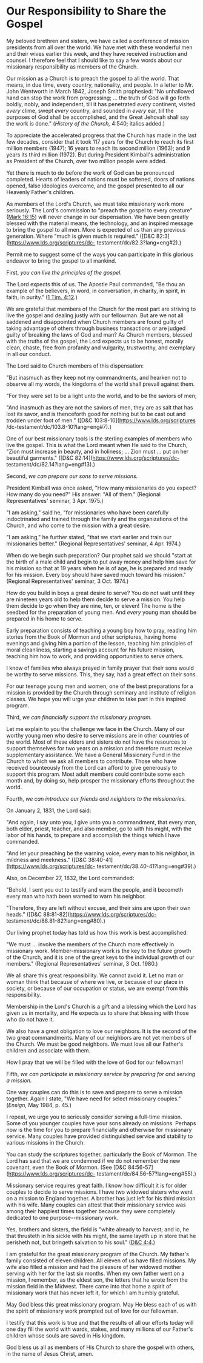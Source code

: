 # Our Responsibility to Share the Gospel

My beloved brethren and sisters, we have called a conference of mission
presidents from all over the world. We have met with these wonderful men and
their wives earlier this week, and they have received instruction and counsel.
I therefore feel that I should like to say a few words about our missionary
responsibility as members of the Church.

Our mission as a Church is to preach the gospel to all the world. That means,
in due time, every country, nationality, and people. In a letter to Mr. John
Wentworth in March 1842, Joseph Smith prophesied: "No unhallowed hand can stop
the work from progressing; ... the truth of God will go forth boldly, nobly, and
independent, till it has penetrated _every_ continent, visited _every_ clime,
swept _every_ country, and sounded in _every_ ear, till the purposes of God
shall be accomplished, and the Great Jehovah shall say the work is done."
(_History of the Church,_ 4:540; italics added.)

To appreciate the accelerated progress that the Church has made in the last
few decades, consider that it took 117 years for the Church to reach its first
million members (1947); 16 years to reach its second million (1963); and 9
years its third million (1972). But during President Kimball's administration
as President of the Church, over two million people were added.

Yet there is much to do before the work of God can be pronounced completed.
Hearts of leaders of nations must be softened, doors of nations opened, false
ideologies overcome, and the gospel presented to all our Heavenly Father's
children.

As members of the Lord's Church, we must take missionary work more seriously.
The Lord's commission to "preach the gospel to every creature" ([Mark
16:15](https://www.lds.org/scriptures/nt/mark/16.15?lang=eng#14)) will never
change in our dispensation. We have been greatly blessed with the material
means, the technology, and an inspired message to bring the gospel to all men.
More is expected of us than any previous generation. Where "much is given much
is required." ([D&amp;C 82:3](https://www.lds.org/scriptures/dc-
testament/dc/82.3?lang=eng#2).)

Permit me to suggest some of the ways you can participate in this glorious
endeavor to bring the gospel to all mankind.

First, _you can live the principles of the gospel._

The Lord expects this of us. The Apostle Paul commanded, "Be thou an example
of the believers, in word, in conversation, in charity, in spirit, in faith,
in purity." ([1 Tim.
4:12](https://www.lds.org/scriptures/nt/1-tim/4.12?lang=eng#11).)

We are grateful that members of the Church for the most part are striving to
live the gospel and dealing justly with our fellowman. But are we not all
saddened and disappointed when Church members are found guilty of taking
advantage of others through business transactions or are judged guilty of
breaking the laws of God and man? As Church members, blessed with the truths
of the gospel, the Lord expects us to be honest, morally clean, chaste, free
from profanity and vulgarity, trustworthy, and exemplary in all our conduct.

The Lord said to Church members of this dispensation:

"But inasmuch as they keep not my commandments, and hearken not to observe all
my words, the kingdoms of the world shall prevail against them.

"For they were set to be a light unto the world, and to be the saviors of men;

"And inasmuch as they are not the saviors of men, they are as salt that has
lost its savor, and is thenceforth good for nothing but to be cast out and
trodden under foot of men." ([D&amp;C 103:8-10](https://www.lds.org/scriptures
/dc-testament/dc/103.8-10?lang=eng#7).)

One of our best missionary tools is the sterling examples of members who live
the gospel. This is what the Lord meant when He said to the Church, "Zion must
increase in beauty, and in holiness; ... Zion must ... put on her beautiful
garments." ([D&amp;C 82:14](https://www.lds.org/scriptures/dc-
testament/dc/82.14?lang=eng#13).)

Second, _we can prepare our sons to serve missions._

President Kimball was once asked, "How many missionaries do you expect? How
many do you need?" His answer: "All of them." (Regional Representatives'
seminar, 3 Apr. 1975.)

"I am asking," said he, "for missionaries who have been carefully
indoctrinated and trained through the family and the organizations of the
Church, and who come to the mission with a great desire.

"I am asking," he further stated, "that we start earlier and train our
missionaries better." (Regional Representatives' seminar, 4 Apr. 1974.)

When do we begin such preparation? Our prophet said we should "start at the
birth of a male child and begin to put away money and help him save for his
mission so that at 19 years when he is of age, he is prepared and ready for
his mission. Every boy should have saved much toward his mission." (Regional
Representatives' seminar, 3 Oct. 1974.)

How do you build in boys a great desire to serve? You do not wait until they
are nineteen years old to help them decide to serve a mission. You help them
decide to go when they are nine, ten, or eleven! The home is the seedbed for
the preparation of young men. And _every_ young man should be prepared in his
home to serve.

Early preparation consists of teaching a young boy how to pray, reading him
stories from the Book of Mormon and other scriptures, having home evenings and
giving him a portion of the lesson, teaching him principles of moral
cleanliness, starting a savings account for his future mission, teaching him
how to work, and providing opportunities to serve others.

I know of families who always prayed in family prayer that their sons would be
worthy to serve missions. This, they say, had a great effect on their sons.

For our teenage young men and women, one of the best preparations for a
mission is provided by the Church through seminary and institute of religion
classes. We hope you will urge your children to take part in this inspired
program.

Third, _we can financially support the missionary program._

Let me explain to you the challenge we face in the Church. Many of our worthy
young men who desire to serve missions are in other countries of the world.
Most of these elders and sisters do not have the resources to support
themselves for two years on a mission and therefore must receive supplementary
assistance. We have a General Missionary Fund in the Church to which we ask
all members to contribute. Those who have received bounteously from the Lord
can afford to give generously to support this program. Most adult members
could contribute some each month and, by doing so, help prosper the missionary
efforts throughout the world.

Fourth, _we can introduce our friends and neighbors to the missionaries._

On January 2, 1831, the Lord said:

"And again, I say unto you, I give unto you a commandment, that every man,
both elder, priest, teacher, and also member, go to with his might, with the
labor of his hands, to prepare and accomplish the things which I have
commanded.

"And let your preaching be the warning voice, every man to his neighbor, in
mildness and meekness." ([D&amp;C 38:40-41](https://www.lds.org/scriptures/dc-
testament/dc/38.40-41?lang=eng#39).)

Also, on December 27, 1832, the Lord commanded:

"Behold, I sent you out to testify and warn the people, and it becometh every
man who hath been warned to warn his neighbor.

"Therefore, they are left without excuse, and their sins are upon their own
heads." ([D&amp;C 88:81-82](https://www.lds.org/scriptures/dc-
testament/dc/88.81-82?lang=eng#80).)

Our living prophet today has told us how this work is best accomplished:

"We must ... involve the members of the Church more effectively in missionary
work. Member-missionary work is the key to the future growth of the Church,
and it is one of the great keys to the individual growth of our members."
(Regional Representatives' seminar, 3 Oct. 1980.)

We all share this great responsibility. We cannot avoid it. Let no man or
woman think that because of where we live, or because of our place in society,
or because of our occupation or status, we are exempt from this
responsibility.

Membership in the Lord's Church is a gift and a blessing which the Lord has
given us in mortality, and He expects us to share that blessing with those who
do not have it.

We also have a great obligation to love our neighbors. It is the second of the
two great commandments. Many of our neighbors are not yet members of the
Church. We must be good neighbors. We must love all our Father's children and
associate with them.

How I pray that we will be filled with the love of God for our fellowman!

Fifth, _we can participate in missionary service by preparing for and serving
a mission._

One way couples can do this is to save and prepare to serve a mission
together. Again I state, "We have need for select missionary couples."
(_Ensign,_ May 1984, p. 45.)

I repeat, we urge you to seriously consider serving a full-time mission. Some
of you younger couples have your sons already on missions. Perhaps now is the
time for you to prepare financially and otherwise for missionary service. Many
couples have provided distinguished service and stability to various missions
in the Church.

You can study the scriptures together, particularly the Book of Mormon. The
Lord has said that we are condemned if we do not remember the new covenant,
even the Book of Mormon. (See [D&amp;C
84:56-57](https://www.lds.org/scriptures/dc-
testament/dc/84.56-57?lang=eng#55).)

Missionary service requires great faith. I know how difficult it is for older
couples to decide to serve missions. I have two widowed sisters who went on a
mission to England together. A brother has just left for his third mission
with his wife. Many couples can attest that their missionary service was among
their happiest times together because they were completely dedicated to one
purpose--missionary work.

Yes, brothers and sisters, the field is "white already to harvest; and lo, he
that thrusteth in his sickle with his might, the same layeth up in store that
he perisheth not, but bringeth salvation to his soul." ([D&amp;C
4:4](https://www.lds.org/scriptures/dc-testament/dc/4.4?lang=eng#3).)

I am grateful for the great missionary program of the Church. My father's
family consisted of eleven children. All eleven of us have filled missions. My
wife also filled a mission and had the pleasure of her widowed mother serving
with her for the last six months. When my own father went on a mission, I
remember, as the eldest son, the letters that he wrote from the mission field
in the Midwest. There came into that home a spirit of missionary work that has
never left it, for which I am humbly grateful.

May God bless this great missionary program. May He bless each of us with the
spirit of missionary work prompted out of love for our fellowman.

I testify that this work is true and that the results of all our efforts today
will one day fill the world with wards, stakes, and many millions of our
Father's children whose souls are saved in His kingdom.

God bless us all as members of His Church to share the gospel with others, in
the name of Jesus Christ, amen.

